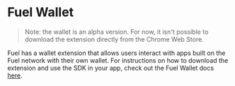 # Fuel Wallet

> Note: the wallet is an alpha version. For now, it isn't possible to download the extension directly from the Chrome Web Store.

Fuel has a wallet extension that allows users interact with apps built on the Fuel network with their own wallet. For instructions on how to download the extension and use the SDK in your app, check out the Fuel Wallet docs [here](https://wallet.fuel.network/).
